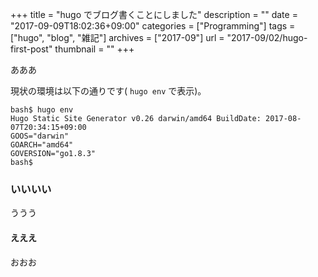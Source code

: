 +++
title = "hugo でブログ書くことにしました"
description = ""
date = "2017-09-09T18:02:36+09:00"
categories = ["Programming"]
tags = ["hugo", "blog", "雑記"]
archives = ["2017-09"]
url = "2017-09/02/hugo-first-post"
thumbnail = ""
+++

あああ

<!--more-->

現状の環境は以下の通りです( `hugo env` で表示)。

    bash$ hugo env
    Hugo Static Site Generator v0.26 darwin/amd64 BuildDate: 2017-08-07T20:34:15+09:00
    GOOS="darwin"
    GOARCH="amd64"
    GOVERSION="go1.8.3"
    bash$ 

### いいいい

ううう

#### えええ

おおお
